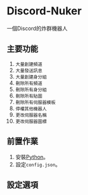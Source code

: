 # Discord-Nuker
一個Discord的炸群機器人
## 主要功能
1. `大量創建頻道`
2. `大量發送訊息`
3. `大量創建身分組`
4. `刪除所有頻道`
5. `刪除所有身分組`
6. `刪除所有貼圖`
7. `刪除所有伺服器模板`
8. `停權其他機器人`
9. `更改伺服器名稱`
10. `更改伺服器圖標`
## 前置作業
1. 安裝[Python](https://www.python.org/downloads/)。
2. 設定`config.json`。
## 設定選項
